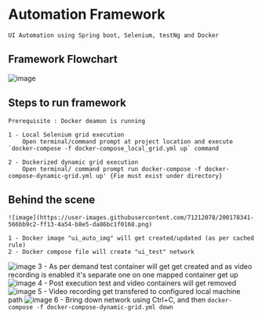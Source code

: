 # Automation Framework
    UI Automation using Spring boot, Selenium, testNg and Docker
  
## Framework Flowchart

![image](https://user-images.githubusercontent.com/71212078/200164024-025bc498-b72d-4d19-8b46-9bd9be8299b0.png)

## Steps to run framework
    Prerequisite : Docker deamon is running 

    1 - Local Selenium grid execution
        Open terminal/command prompt at project location and execute `docker-compose -f docker-compose_local_grid.yml up` command

    2 - Dockerized dynamic grid execution 
        Open terminal/ command prompt run docker-compose -f docker-compose-dynamic-grid.yml up' {Fie must exist under directory}
        
 ## Behind the scene
    
    ![image](https://user-images.githubusercontent.com/71212078/200178341-566bb9c2-ff13-4a54-b8e5-da86bc1f0168.png)

    1 - Docker image "ui_auto_img" will get created/updated (as per cached rule)
    2 - Docker compose file will create "ui_test" network
 ![image](https://user-images.githubusercontent.com/71212078/200178518-65f65422-984c-44da-bbad-7c5c93a5674f.png)
    3 - As per demand test container will get get created and as video recording is enabled it's separate one on one mapped container get up
   ![image](https://user-images.githubusercontent.com/71212078/200178621-d2f06fb1-6a7e-4f95-8fe2-95cc7d4c77cc.png)
    4 - Post execution test and video containers will get removed 
    ![image](https://user-images.githubusercontent.com/71212078/200178668-185c6211-fd42-41d2-b83f-3150b84b6376.png)
    5 - Video recording get transfered to configured local machine path
    ![image](https://user-images.githubusercontent.com/71212078/200178766-72b628a1-5efd-45f7-9196-57492b283441.png)
    6 - Bring down network using Ctrl+C, and then `docker-compose -f docker-compose-dynamic-grid.yml down`
